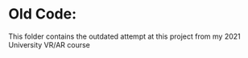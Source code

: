 # Old Code:

This folder contains the outdated attempt at this project from my 2021 University VR/AR course

